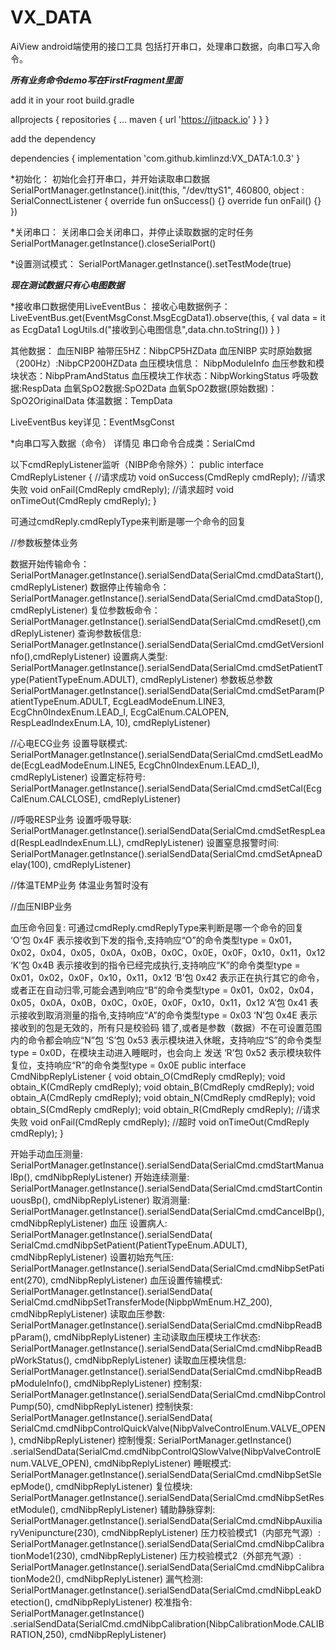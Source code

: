# VX_DATA
AiView android端使用的接口工具 包括打开串口，处理串口数据，向串口写入命令。

***所有业务命令demo写在FirstFragment里面***

add it in your root build.gradle

allprojects {
		repositories {
			...
			maven { url 'https://jitpack.io' }
		}
	}
  
add the dependency

 dependencies {
	        implementation 'com.github.kimlinzd:VX_DATA:1.0.3'
	}
        

*初始化：
 初始化会打开串口，并开始读取串口数据
SerialPortManager.getInstance().init(this, "/dev/ttyS1", 460800, object :
        SerialConnectListener {
            override fun onSuccess() {}
            override fun onFail() {}
        })

*关闭串口：
 关闭串口会关闭串口，并停止读取数据的定时任务
SerialPortManager.getInstance().closeSerialPort()

*设置测试模式：
 SerialPortManager.getInstance().setTestMode(true)
 
 *****现在测试数据只有心电图数据*****

*接收串口数据使用LiveEventBus：
 接收心电数据例子：
 LiveEventBus.get(EventMsgConst.MsgEcgData1).observe(this, {
                val data = it as EcgData1
                LogUtils.d("接收到心电图信息",data.chn.toString())
            }
        )
 
 其他数据：
 血压NIBP 袖带压5HZ：NibpCP5HZData
 血压NIBP 实时原始数据（200Hz）:NibpCP200HZData
 血压模块信息： NibpModuleInfo 
 血压参数和模块状态：NibpPramAndStatus 
 血压模块工作状态：NibpWorkingStatus 
 呼吸数据:RespData
 血氧SpO2数据:SpO2Data
 血氧SpO2数据(原始数据)：SpO2OriginalData
 体温数据：TempData
 
 LiveEventBus key详见：EventMsgConst
 
*向串口写入数据（命令）
  详情见 串口命令合成类：SerialCmd

  以下cmdReplyListener监听（NIBP命令除外）：
  public interface CmdReplyListener {
  //请求成功
  void onSuccess(CmdReply cmdReply);
  //请求失败
  void onFail(CmdReply cmdReply);
  //请求超时
  void onTimeOut(CmdReply cmdReply);
  }

  可通过cmdReply.cmdReplyType来判断是哪一个命令的回复

  //参数板整体业务

  数据开始传输命令：
  SerialPortManager.getInstance().serialSendData(SerialCmd.cmdDataStart(),cmdReplyListener)
  数据停止传输命令：
  SerialPortManager.getInstance().serialSendData(SerialCmd.cmdDataStop(),cmdReplyListener)
  复位参数板命令：
  SerialPortManager.getInstance().serialSendData(SerialCmd.cmdReset(),cmdReplyListener)
  查询参数板信息:      
  SerialPortManager.getInstance().serialSendData(SerialCmd.cmdGetVersionInfo(),cmdReplyListener)
  设置病人类型:
  SerialPortManager.getInstance().serialSendData(SerialCmd.cmdSetPatientType(PatientTypeEnum.ADULT), cmdReplyListener)
  参数板总参数
  SerialPortManager.getInstance().serialSendData(SerialCmd.cmdSetParam(PatientTypeEnum.ADULT, EcgLeadModeEnum.LINE3,
  EcgChn0IndexEnum.LEAD_I, EcgCalEnum.CALOPEN, RespLeadIndexEnum.LA, 10), cmdReplyListener)
  
  //心电ECG业务
  设置导联模式:
  SerialPortManager.getInstance().serialSendData(SerialCmd.cmdSetLeadMode(EcgLeadModeEnum.LINE5,
  EcgChn0IndexEnum.LEAD_I), cmdReplyListener)
  设置定标符号:
  SerialPortManager.getInstance().serialSendData(SerialCmd.cmdSetCal(EcgCalEnum.CALCLOSE), cmdReplyListener)
  
  //呼吸RESP业务
  设置呼吸导联:
  SerialPortManager.getInstance().serialSendData(SerialCmd.cmdSetRespLead(RespLeadIndexEnum.LL), cmdReplyListener)
  设置窒息报警时间:
  SerialPortManager.getInstance().serialSendData(SerialCmd.cmdSetApneaDelay(100), cmdReplyListener)

  //体温TEMP业务
  体温业务暂时没有



  //血压NIBP业务
  
  血压命令回复: 可通过cmdReply.cmdReplyType来判断是哪一个命令的回复
  ‘O’包	0x4F	表示接收到下发的指令,支持响应“O”的命令类型type = 0x01，0x02，0x04，0x05，0x0A，0x0B，0x0C，0x0E，0x0F，0x10，0x11，0x12
  ‘K’包	0x4B	表示接收到的指令已经完成执行,支持响应“K”的命令类型type = 0x01，0x02，0x0F，0x10，0x11，0x12
  ‘B’包	0x42	表示正在执行其它的命令，或者正在自动归零,可能会遇到响应“B”的命令类型type = 0x01，0x02，0x04，0x05，0x0A，0x0B，0x0C，0x0E，0x0F，0x10，0x11，0x12
  ‘A’包	0x41	表示接收到取消测量的指令,支持响应“A”的命令类型type = 0x03
  ‘N’包	0x4E	表示接收到的包是无效的，所有只是校验码 错了,或者是参数（数据）不在可设置范围内的命令都会响应“N”包
  ‘S’包	0x53	表示模块进入休眠，支持响应“S”的命令类型type = 0x0D，在模块主动进入睡眠时，也会向上 发送
  ‘R’包	0x52	表示模块软件复位，支持响应“R”的命令类型type = 0x0E
  public interface CmdNibpReplyListener {
    void obtain_O(CmdReply cmdReply);
    void obtain_K(CmdReply cmdReply);
    void obtain_B(CmdReply cmdReply);
    void obtain_A(CmdReply cmdReply);
    void obtain_N(CmdReply cmdReply);
    void obtain_S(CmdReply cmdReply);
    void obtain_R(CmdReply cmdReply);
    //请求失败
    void onFail(CmdReply cmdReply);
    //超时
    void onTimeOut(CmdReply cmdReply);
  }

  开始手动血压测量:
  SerialPortManager.getInstance().serialSendData(SerialCmd.cmdStartManualBp(), cmdNibpReplyListener)
  开始连续测量:
  SerialPortManager.getInstance().serialSendData(SerialCmd.cmdStartContinuousBp(), cmdNibpReplyListener)
  取消测量:
  SerialPortManager.getInstance().serialSendData(SerialCmd.cmdCancelBp(), cmdNibpReplyListener)
  血压 设置病人:
  SerialPortManager.getInstance().serialSendData(
  SerialCmd.cmdNibpSetPatient(PatientTypeEnum.ADULT), cmdNibpReplyListener)
  设置初始充气压:
  SerialPortManager.getInstance().serialSendData(SerialCmd.cmdNibpSetPatient(270), cmdNibpReplyListener)
  血压设置传输模式:
  SerialPortManager.getInstance().serialSendData(
  SerialCmd.cmdNibpSetTransferMode(NipbpWmEnum.HZ_200), cmdNibpReplyListener)
  读取血压参数:
  SerialPortManager.getInstance().serialSendData(SerialCmd.cmdNibpReadBpParam(), cmdNibpReplyListener)
  主动读取血压模块工作状态:
  SerialPortManager.getInstance().serialSendData(SerialCmd.cmdNibpReadBpWorkStatus(), cmdNibpReplyListener)
  读取血压模块信息:
  SerialPortManager.getInstance().serialSendData(SerialCmd.cmdNibpReadBpModuleInfo(), cmdNibpReplyListener)
  控制泵:
  SerialPortManager.getInstance().serialSendData(SerialCmd.cmdNibpControlPump(50), cmdNibpReplyListener)
  控制快泵:
  SerialPortManager.getInstance().serialSendData(
  SerialCmd.cmdNibpControlQuickValve(NibpValveControlEnum.VALVE_OPEN), cmdNibpReplyListener)
  控制慢泵:
  SerialPortManager.getInstance()
  .serialSendData(SerialCmd.cmdNibpControlQSlowValve(NibpValveControlEnum.VALVE_OPEN), cmdNibpReplyListener)
  睡眠模式:
  SerialPortManager.getInstance().serialSendData(SerialCmd.cmdNibpSetSleepMode(), cmdNibpReplyListener)
  复位模块:
  SerialPortManager.getInstance().serialSendData(SerialCmd.cmdNibpSetResetModule(), cmdNibpReplyListener)
  辅助静脉穿刺:
  SerialPortManager.getInstance().serialSendData(SerialCmd.cmdNibpAuxiliaryVenipuncture(230), cmdNibpReplyListener)
  压力校验模式1（内部充气源）:
  SerialPortManager.getInstance().serialSendData(SerialCmd.cmdNibpCalibrationMode1(230), cmdNibpReplyListener)
  压力校验模式2（外部充气源）:
  SerialPortManager.getInstance().serialSendData(SerialCmd.cmdNibpCalibrationMode2(), cmdNibpReplyListener)
  漏气检测:
  SerialPortManager.getInstance().serialSendData(SerialCmd.cmdNibpLeakDetection(), cmdNibpReplyListener)
  校准指令:
  SerialPortManager.getInstance()
  .serialSendData(SerialCmd.cmdNibpCalibration(NibpCalibrationMode.CALIBRATION,250), cmdNibpReplyListener)
  
